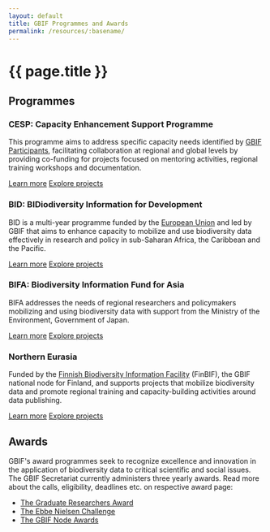 ```yaml
---
layout: default
title: GBIF Programmes and Awards
permalink: /resources/:basename/
---
```


# {{ page.title }}

## Programmes

<div class="mt-4 mb-10 grid grid-cols-1 md:grid-cols-2 gap-10">
  <article class="bg-slate-100 shadow-md px-3 pb-2">
    <h3 class="mb-2">CESP: Capacity Enhancement Support Programme</h3>
    <p>This programme aims to address specific capacity needs identified by <a href="https://www.gbif.org/the-gbif-network">GBIF Participants</a>, facilitating collaboration at regional and global levels by providing co-funding for projects focused on mentoring activities, regional training workshops and documentation.</p>
    <a class="link-icon text-lg mr-8" href="https://www.gbif.org/programme/82219" title="Learn more about CESP">Learn more</a>
    <a class="link-icon text-lg" href="https://www.gbif.org/programme/82219/#projects" title="Explore all CESP projects">Explore projects</a>
  </article>

  <article class="bg-slate-100 shadow-md px-3 pb-2">
    <h3 class="mb-2">BID: BIDiodiversity Information for Development</h3>
    <p>BID is a multi-year programme funded by the <a href="http://europa.eu/">European Union</a> and led by GBIF that aims to enhance capacity to mobilize and use biodiversity data effectively in research and policy in sub-Saharan Africa, the Caribbean and the Pacific.</p>
    <a class="link-icon text-lg mr-8" href="https://www.gbif.org/programme/82243" title="Learn more about BID">Learn more</a>
    <a class="link-icon text-lg" href="https://www.gbif.org/programme/82243/#projects" title="Explore all BID projects">Explore projects</a>
  </article>

  <article class="bg-slate-100 shadow-md px-3 pb-2">
    <h3 class="mb-2">BIFA: Biodiversity Information Fund for Asia</h3>
    <p>BIFA addresses the needs of regional researchers and policymakers mobilizing and using biodiversity data with support from the Ministry of the Environment, Government of Japan.</p>
    <a class="link-icon text-lg mr-8" href="https://www.gbif.org/programme/82629" title="Learn more about BIFA">Learn more</a>
    <a class="link-icon text-lg" href="https://www.gbif.org/programme/82629/#projects" title="Explore all BIFA projects">Explore projects</a>
  </article>

  <article class="bg-slate-100 shadow-md px-3 pb-2">
    <h3 class="mb-2">Northern Eurasia</h3>
    <p>Funded by the <a href="https://www.gbif.org/publisher/04fd2e13-6881-4e5c-9dd1-8fdd9ab993c1">Finnish Biodiversity Information Facility</a> (FinBIF), the GBIF national node for Finland, and supports projects that mobilize biodiversity data and promote regional training and capacity-building activities around data publishing.</p>
    <a class="link-icon text-lg mr-8" href="https://www.gbif.org/programme/3ilFFs3JdY2SqmyCuac0uc" title="Learn more about Northern Eurasia">Learn more</a>
    <a class="link-icon text-lg" href="https://www.gbif.org/programme/3ilFFs3JdY2SqmyCuac0uc/#projects" title="Explore all Northern Eurasia projects">Explore projects</a>
  </article>
</div>

## Awards
GBIF's award programmes seek to recognize excellence and innovation in the application of biodiversity data to critical scientific and social issues. The GBIF Secretariat currently administers three yearly awards. Read more about the calls, eligibility, deadlines etc. on respective award page:

- [The Graduate Researchers Award](https://www.gbif.org/graduate-researchers-award)
- [The Ebbe Nielsen Challenge](https://www.gbif.org/ebbe)
- [The GBIF Node Awards](https://www.gbif.org/gbif-node-awards)